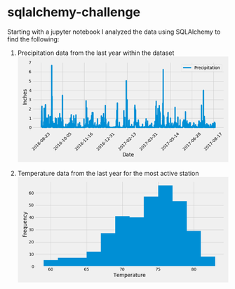# sqlalchemy-challenge

Starting with a jupyter notebook I analyzed the data using SQLAlchemy to find the following:
1. Precipitation data from the last year within the dataset
![precipication_data](Images/precipitation.png)

2. Temperature data from the last year for the most active station
![temp_date](Images/temperature.png)
